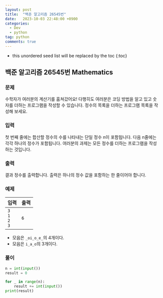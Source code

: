 ```yaml
---
layout: post
title:  "백준 알고리즘 26545번"
date:   2023-10-03 22:48:00 +0900
categories: 
  - Dev
  - python
tag: python
comments: true
---
```


* this unordered seed list will be replaced by the toc
{:toc}

## 백준 알고리즘 26545번 Mathematics

### 문제

수학자가 여러분의 계산기를 훔쳐갔어요! 다행히도 여러분은 코딩 방법을 알고 있고 숫자를 더하는 프로그램을 작성할 수 있습니다. 정수의 목록을 더하는 프로그램 목록을 작성해 보세요.

### 입력

첫 번째 줄에는 합산할 정수의 수를 나타내는 단일 정수 n이 포함됩니다. 다음 n줄에는 각각 하나의 정수가 포함됩니다. 여러분의 과제는 모든 정수를 더하는 프로그램을 작성하는 것입니다.

### 출력

결과 정수를 출력합니다. 출력은 하나의 정수 값을 포함하는 한 줄이어야 합니다.

### 예제

| 입력 | 출력 |
| --- | --- |
| `3` <br/> `1` <br/> `2` <br/> `3` | `6` |

- 모음은 `_oi_o_e_`의 4개이다.
- 모음은 `i_a_o`의 3개이다.

### 풀이

```py
n = int(input())
result = 0

for _ in range(n):
    result += int(input())
print(result)
```
